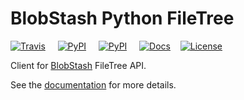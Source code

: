 # BlobStash Python FileTree

[![Travis](https://img.shields.io/travis/tsileo/blobstash-python-filetree.svg)](https://travis-ci.org/tsileo/blobstash-python-filetree)
&nbsp; &nbsp; [![PyPI](https://img.shields.io/pypi/v/blobstash-filetree.svg)](https://pypi.python.org/pypi/blobstash-filetree)
&nbsp; &nbsp; [![PyPI](https://img.shields.io/pypi/pyversions/blobstash-filetree.svg)](https://pypi.python.org/pypi/blobstash-filetree)
&nbsp; &nbsp; [![Docs](https://img.shields.io/badge/docs-latest-brightgreen.svg)](https://blobstash-python-filetree.a4.io/)
&nbsp; &nbsp;[![License](http://img.shields.io/badge/license-MIT-red.svg?style=flat)](https://raw.githubusercontent.com/tsileo/blobstash-python-filetree/master/LICENSE)

Client for [BlobStash](https://github.com/tsileo/blobstash) FileTree API.

See the [documentation](https://blobstash-python-filetree.a4.io/) for more details.

